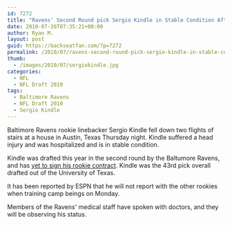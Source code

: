 ```yaml
---
id: 7272
title: "Ravens' Second Round pick Sergio Kindle in Stable Condition After Fall"
date: 2010-07-26T07:35:21+00:00
author: Ryan M.
layout: post
guid: https://backseatfan.com/?p=7272
permalink: /2010/07/ravens-second-round-pick-sergio-kindle-in-stable-condition-after-fall/
thumb:
  - /images/2010/07/sergiokindle.jpg
categories:
  - NFL
  - NFL Draft 2010
tags:
  - Baltimore Ravens
  - NFL Draft 2010
  - Sergio Kindle
---
```


<div class="entry">
  <p>
    Baltimore Ravens rookie linebacker Sergio Kindle fell down two flights of stairs at a house in Austin, Texas Thursday night. Kindle suffered a head injury and was hospitalized and is in stable condition.
  </p>

  <p>
    Kindle was drafted this year in the second round by the Baltumore Ravens, and has <a href="https://backseatfan.com/index.php/2010/04/2010-nfl-draft-rookie-signing-status/">yet to sign his rookie contract</a>. Kindle was the 43rd pick overall drafted out of the University of Texas.
  </p>

  <p>
    It has been reported by ESPN that he will not report with the other rookies when training camp beings on Monday.
  </p>

  <p>
    Members of the Ravens' medical staff have spoken with doctors, and they will be observing his status.
  </p>
</div>
